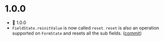 # 1.0.0
* 🎉 1.0.0 
* `FieldState.reinitValue` is now called `reset`. `reset` is also an operation supported on `FormState` and resets all the sub fields. ([commit](https://github.com/formstate/formstate/commit/5e6eefbe3fd8843740a905d98d6767ee35ad4963))
